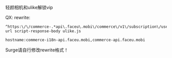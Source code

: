 轻颜相机和ulike解锁vip

QX:
    rewrite:
    
    ^https:\/\/commerce-.*api\.faceu\.mobi\/commerce\/v1\/subscription\/user_info url script-response-body ulike.js

    hostname:commerce-i18n-api.faceu.mobi,commerce-api.faceu.mobi


Surge请自行修改rewrite格式！
